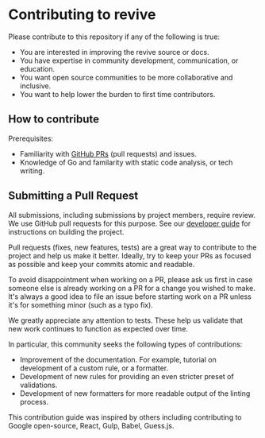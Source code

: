 # Contributing to revive

Please contribute to this repository if any of the following is true:

* You are interested in improving the revive source or docs.
* You have expertise in community development, communication, or education.
* You want open source communities to be more collaborative and inclusive.
* You want to help lower the burden to first time contributors.

## How to contribute

Prerequisites:

* Familiarity with [GitHub PRs](https://help.github.com/articles/using-pull-requests) (pull requests) and issues.
* Knowledge of Go and familarity with static code analysis, or tech writing.

## Submitting a Pull Request

All submissions, including submissions by project members, require review. We use GitHub pull requests for this purpose. See our [developer guide](DEVELOPING.md) for instructions on building the project.

Pull requests (fixes, new features, tests) are a great way to contribute to the project and help us make it better. Ideally, try to keep your PRs as focused as possible and keep your commits atomic and readable.

To avoid disappointment when working on a PR, please ask us first in case someone else is already working on a PR for a change you wished to make. It's always a good idea to file an issue before starting work on a PR unless it's for something minor (such as a typo fix).

We greatly appreciate any attention to tests. These help us validate that new work continues to function as expected over time.

In particular, this community seeks the following types of contributions:

* Improvement of the documentation. For example, tutorial on development of a custom rule, or a formatter.
* Development of new rules for providing an even stricter preset of validations.
* Development of new formatters for more readable output of the linting process.

This contribution guide was inspired by others including contributing to
Google open-source, React, Gulp, Babel, Guess.js.
